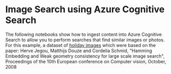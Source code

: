 # Image Search using Azure Cognitive Search


The following notebooks show how to ingest content into Azure Cognitive Search to allow you to perform searches that find similar images or photos.  For this example, a dataset of [holiday images](https://lear.inrialpes.fr/~jegou/data.php) which were based on the paper: Herve Jegou, Matthijs Douze and Cordelia Schmid, "Hamming Embedding and Weak geometry consistency for large scale image search", Proceedings of the 10th European conference on Computer vision, October, 2008

